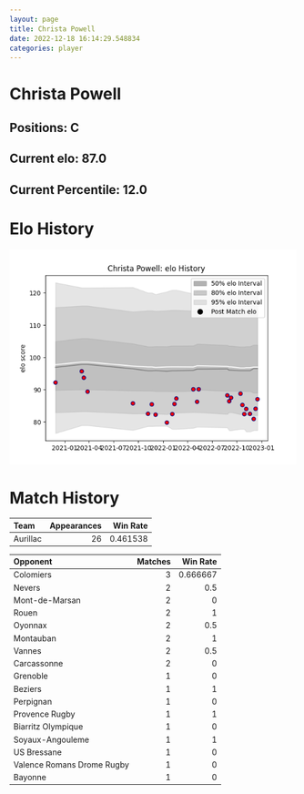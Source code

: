 ```yaml
---  
layout: page  
title: Christa Powell  
date: 2022-12-18 16:14:29.548834  
categories: player  
---
```

# Christa Powell

## Positions: C

## Current elo: 87.0

## Current Percentile: 12.0

# Elo History


![elo history](history_ChristaPowell.png)
# Match History


| Team     |   Appearances |   Win Rate |
|:---------|--------------:|-----------:|
| Aurillac |            26 |   0.461538 |

| Opponent                   |   Matches |   Win Rate |
|:---------------------------|----------:|-----------:|
| Colomiers                  |         3 |   0.666667 |
| Nevers                     |         2 |   0.5      |
| Mont-de-Marsan             |         2 |   0        |
| Rouen                      |         2 |   1        |
| Oyonnax                    |         2 |   0.5      |
| Montauban                  |         2 |   1        |
| Vannes                     |         2 |   0.5      |
| Carcassonne                |         2 |   0        |
| Grenoble                   |         1 |   0        |
| Beziers                    |         1 |   1        |
| Perpignan                  |         1 |   0        |
| Provence Rugby             |         1 |   1        |
| Biarritz Olympique         |         1 |   0        |
| Soyaux-Angouleme           |         1 |   1        |
| US Bressane                |         1 |   0        |
| Valence Romans Drome Rugby |         1 |   0        |
| Bayonne                    |         1 |   0        |